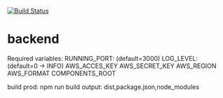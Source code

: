 [![Build Status](https://dev.azure.com/Rhinops-Sela/k8s-bootstrapper/_apis/build/status/Rhinops-Sela.backend?branchName=master)](https://dev.azure.com/Rhinops-Sela/k8s-bootstrapper/_build/latest?definitionId=3&branchName=master)

# backend

Required variables:
RUNNING_PORT: (default=3000)
LOG_LEVEL: (default=0 -> INFO)
AWS_ACCES_KEY
AWS_SECRET_KEY
AWS_REGION
AWS_FORMAT
COMPONENTS_ROOT


build prod: npm run build
output: dist,package.json,node_modules